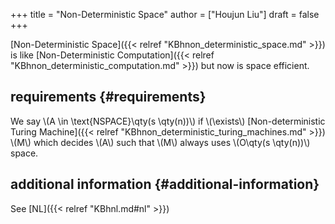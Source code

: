 +++
title = "Non-Deterministic Space"
author = ["Houjun Liu"]
draft = false
+++

[Non-Deterministic Space]({{< relref "KBhnon_deterministic_space.md" >}}) is like [Non-Deterministic Computation]({{< relref "KBhnon_deterministic_computation.md" >}}) but now is space efficient.


## requirements {#requirements}

We say \\(A \in \text{NSPACE}\qty(s \qty(n))\\) if \\(\exists\\) [Non-deterministic Turing Machine]({{< relref "KBhnon_deterministic_turing_machines.md" >}}) \\(M\\) which decides \\(A\\) such that \\(M\\) always uses \\(O\qty(s \qty(n))\\) space.


## additional information {#additional-information}

See [NL]({{< relref "KBhnl.md#nl" >}})
